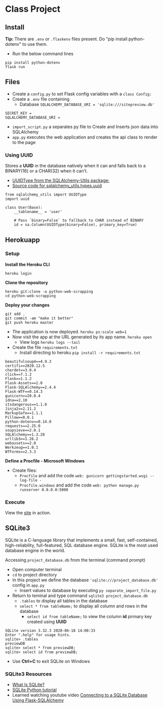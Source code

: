 # Class Project

## Install

**Tip:** There are `.env` or `.flaskenv` files present. Do "pip install python-dotenv" to use them.

- Run the below command lines

```
pip install python-dotenv
flask run
```

## Files

- Create a `config.py` to set Flask config variables with a `class Config:`
- Create a `.env` file containing
    - Database `SQLALCHEMY_DATABASE_URI = 'sqlite:///sitepreview.db'`
```
SECRET_KEY =
SQLALCHEMY_DATABASE_URI =
```
- `import_script.py` a separates py file to Create and Inserts json data into SQLAlchemy
- `app.py` executes the web application and creates the api class to render to the page

### Using UUID

Stores a **UUID** in the database natively when it can and falls back to a BINARY(16) or a CHAR(32) when it can't.

- [UUIDType from the SQLAlchemy-Utils package:](https://sqlalchemy-utils.readthedocs.io/en/latest/data_types.html#module-sqlalchemy_utils.types.uuid)
- [Source code for sqlalchemy_utils.types.uuid](https://sqlalchemy-utils.readthedocs.io/en/latest/_modules/sqlalchemy_utils/types/uuid.html#UUIDType)

```
from sqlalchemy_utils import UUIDType
import uuid

class User(Base):
    __tablename__ = 'user'

    # Pass `binary=False` to fallback to CHAR instead of BINARY
    id = sa.Column(UUIDType(binary=False), primary_key=True)
```

## Herokuapp

### Setup

**Install the Heroku CLI**
```
heroku login
```

**Clone the repository**
```
heroku git:clone -a python-web-scrapping
cd python-web-scrapping
```

**Deploy your changes**
```
git add .
git commit -am "make it better"
git push heroku master
```

- The application is now deployed. `heroku ps:scale web=1`
- Now visit the app at the URL generated by its app name. `heroku open`
    - View logs `heroku logs --tail`
- Create the file `requirements.txt`
    - Install directing to heroku `pip install -r requirements.txt`

```
beautifulsoup4==4.9.3
certifi==2020.12.5
chardet==3.0.4
click==7.1.2
Flask==1.1.2
Flask-Assets==2.0
Flask-SQLAlchemy==2.4.4
Flask-WTF==0.14.3
gunicorn==20.0.4
idna==2.10
itsdangerous==1.1.0
Jinja2==2.11.2
MarkupSafe==1.1.1
Pillow==8.0.1
python-dotenv==0.14.0
requests==2.25.0
soupsieve==2.0.1
SQLAlchemy==1.3.20
urllib3==1.26.2
webassets==2.0
Werkzeug==1.0.1
WTForms==2.3.3
```

**Define a Procfile - Microsoft Windows**

- Create files:
    - `Procfile` and add the code `web: gunicorn gettingstarted.wsgi --log-file -` 
    - `Procfile.windows` and add the code `web: python manage.py runserver 0.0.0.0:5000`

### Execute

View the [site](https://python-web-scrapping.herokuapp.com/) in action.

## SQLite3

SQLite is a C-language library that implements a small, fast, self-contained, high-reliability, full-featured, SQL database engine. SQLite is the most used database engine in the world.

Accessing `project_database.db` from the terminal (command prompt)

- Open computer terminal
- `cd` to project directory
- In this project we define the database `'sqlite:///project_database.db'` config in `app.py`
    - Insert values to database by executing `py separate_import_file.py` 
- Return to teminal and type command `sqlite3 project_database.db`
    - `.tables` to display all tables in the database
    - `select * from tableName;` to display all column and rows in the database
        - `select id from tableName;` to view the column **id** pirmary key created using **UUID**

```
SQLite version 3.32.3 2020-06-18 14:00:33
Enter ".help" for usage hints.
sqlite> .tables
previewDB
sqlite> select * from previewDB;
sqlite> select id from previewDB;
```
- Use **Ctrl+C** to exit SQLite on Windows

### SQLite3 Resources

- [What Is SQLite?](https://sqlite.org/index.html)
- [SQLite Python tutorial](http://zetcode.com/db/sqlitepythontutorial/)
- Learned watching youtube video [Connecting to a SQLite Database Using Flask-SQLAlchemy](https://www.youtube.com/watch?v=KrRzZGcHjK8)

